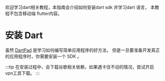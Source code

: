 欢迎学习dart相关教程，本指南会介绍如何安装dart sdk 并学习dart 语言， 本教程不包含移动端 flutter内容。

# 安装 Dart

虽然 [DartPad](https://dartpad.cn/) 是学习如何编写简单应用程序的好方法， 但是一旦要准备开发真正的应用程序时，你需要安装一个 SDK 。

:::tip
在安装过程中，会下载谷歌相关依赖，如果遇卡住不动的情况，尝试开启vpn工具下载。
:::